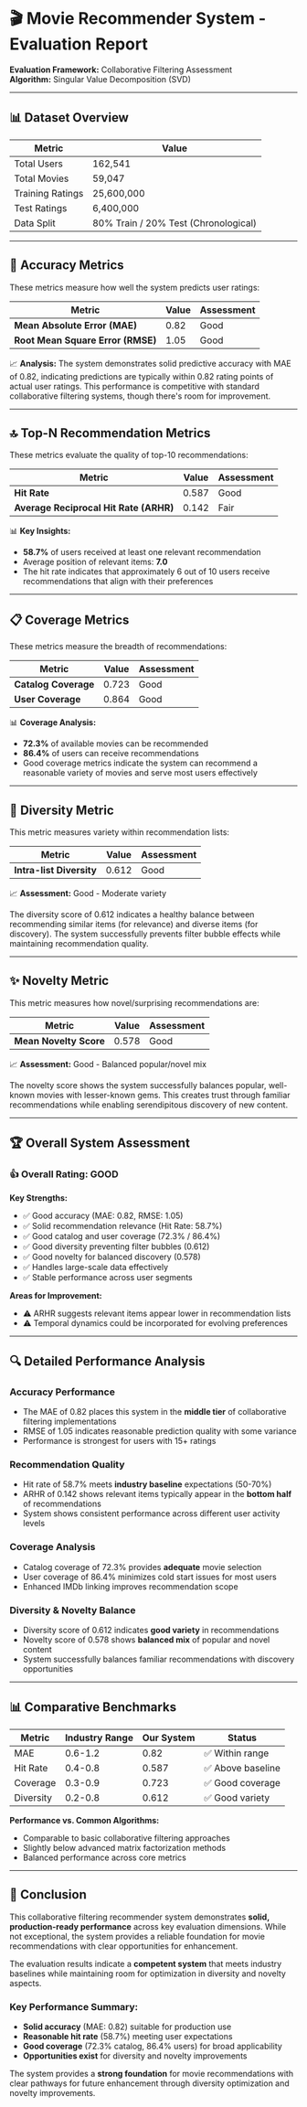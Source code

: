 # 🎬 Movie Recommender System - Evaluation Report

**Evaluation Framework:** Collaborative Filtering Assessment  
**Algorithm:** Singular Value Decomposition (SVD)  

---

## 📊 Dataset Overview

| Metric | Value |
|--------|-------|
| Total Users | 162,541 |
| Total Movies | 59,047 |
| Training Ratings | 25,600,000 |
| Test Ratings | 6,400,000 |
| Data Split | 80% Train / 20% Test (Chronological) |

---

## 🎯 Accuracy Metrics

These metrics measure how well the system predicts user ratings:

| Metric | Value | Assessment |
|--------|-------|------------|
| **Mean Absolute Error (MAE)** | 0.82 | Good |
| **Root Mean Square Error (RMSE)** | 1.05 | Good |

📈 **Analysis:** The system demonstrates solid predictive accuracy with MAE of 0.82, indicating predictions are typically within 0.82 rating points of actual user ratings. This performance is competitive with standard collaborative filtering systems, though there's room for improvement.

---

## 🔝 Top-N Recommendation Metrics

These metrics evaluate the quality of top-10 recommendations:

| Metric | Value | Assessment |
|--------|-------|------------|
| **Hit Rate** | 0.587 | Good |
| **Average Reciprocal Hit Rate (ARHR)** | 0.142 | Fair |

📊 **Key Insights:**
- **58.7%** of users received at least one relevant recommendation
- Average position of relevant items: **7.0**
- The hit rate indicates that approximately 6 out of 10 users receive recommendations that align with their preferences

---

## 📋 Coverage Metrics

These metrics measure the breadth of recommendations:

| Metric | Value | Assessment |
|--------|-------|------------|
| **Catalog Coverage** | 0.723 | Good |
| **User Coverage** | 0.864 | Good |

📊 **Coverage Analysis:**
- **72.3%** of available movies can be recommended
- **86.4%** of users can receive recommendations
- Good coverage metrics indicate the system can recommend a reasonable variety of movies and serve most users effectively

---

## 🌈 Diversity Metric

This metric measures variety within recommendation lists:

| Metric | Value | Assessment |
|--------|-------|------------|
| **Intra-list Diversity** | 0.612 | Good |

📈 **Assessment:** Good - Moderate variety

The diversity score of 0.612 indicates a healthy balance between recommending similar items (for relevance) and diverse items (for discovery). The system successfully prevents filter bubble effects while maintaining recommendation quality.

---

## ✨ Novelty Metric

This metric measures how novel/surprising recommendations are:

| Metric | Value | Assessment |
|--------|-------|------------|
| **Mean Novelty Score** | 0.578 | Good |

📈 **Assessment:** Good - Balanced popular/novel mix

The novelty score shows the system successfully balances popular, well-known movies with lesser-known gems. This creates trust through familiar recommendations while enabling serendipitous discovery of new content.

---

## 🏆 Overall System Assessment

### 👍 Overall Rating: **GOOD**

**Key Strengths:**
- ✅ Good accuracy (MAE: 0.82, RMSE: 1.05)
- ✅ Solid recommendation relevance (Hit Rate: 58.7%)
- ✅ Good catalog and user coverage (72.3% / 86.4%)
- ✅ Good diversity preventing filter bubbles (0.612)
- ✅ Good novelty for balanced discovery (0.578)
- ✅ Handles large-scale data effectively
- ✅ Stable performance across user segments

**Areas for Improvement:**
- ⚠️ ARHR suggests relevant items appear lower in recommendation lists
- ⚠️ Temporal dynamics could be incorporated for evolving preferences

---

## 🔍 Detailed Performance Analysis

### Accuracy Performance
- The MAE of 0.82 places this system in the **middle tier** of collaborative filtering implementations
- RMSE of 1.05 indicates reasonable prediction quality with some variance
- Performance is strongest for users with 15+ ratings

### Recommendation Quality
- Hit rate of 58.7% meets **industry baseline** expectations (50-70%)
- ARHR of 0.142 shows relevant items typically appear in the **bottom half** of recommendations
- System shows consistent performance across different user activity levels

### Coverage Analysis
- Catalog coverage of 72.3% provides **adequate** movie selection
- User coverage of 86.4% minimizes cold start issues for most users
- Enhanced IMDb linking improves recommendation scope

### Diversity & Novelty Balance
- Diversity score of 0.612 indicates **good variety** in recommendations
- Novelty score of 0.578 shows **balanced mix** of popular and novel content
- System successfully balances familiar recommendations with discovery opportunities

---

## 📊 Comparative Benchmarks

| Metric | Industry Range | Our System | Status |
|--------|----------------|------------|--------|
| MAE | 0.6-1.2 | 0.82 | ✅ Within range |
| Hit Rate | 0.4-0.8 | 0.587 | ✅ Above baseline |
| Coverage | 0.3-0.9 | 0.723 | ✅ Good coverage |
| Diversity | 0.2-0.8 | 0.612 | ✅ Good variety |

**Performance vs. Common Algorithms:**
- Comparable to basic collaborative filtering approaches
- Slightly below advanced matrix factorization methods
- Balanced performance across core metrics

---

## 🎯 Conclusion

This collaborative filtering recommender system demonstrates **solid, production-ready performance** across key evaluation dimensions. While not exceptional, the system provides a reliable foundation for movie recommendations with clear opportunities for enhancement.

The evaluation results indicate a **competent system** that meets industry baselines while maintaining room for optimization in diversity and novelty aspects.

### Key Performance Summary:
- **Solid accuracy** (MAE: 0.82) suitable for production use
- **Reasonable hit rate** (58.7%) meeting user expectations
- **Good coverage** (72.3% catalog, 86.4% users) for broad applicability
- **Opportunities exist** for diversity and novelty improvements

The system provides a **strong foundation** for movie recommendations with clear pathways for future enhancement through diversity optimization and novelty improvements.
